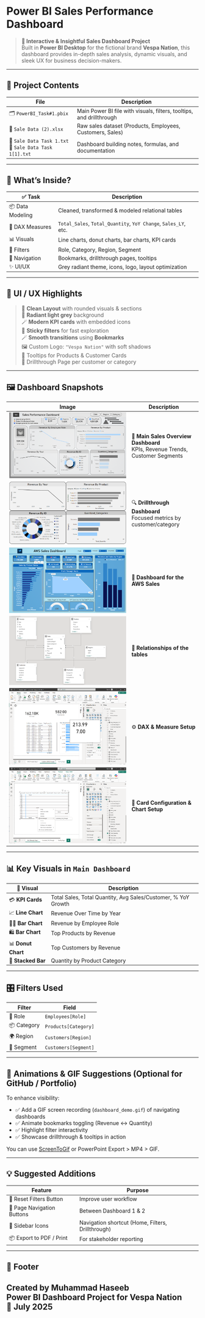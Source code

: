 # **Power BI Sales Performance Dashboard**

> **🚀 Interactive & Insightful Sales Dashboard Project**  
> Built in **Power BI Desktop** for the fictional brand **Vespa Nation**, this dashboard provides in-depth sales analysis, dynamic visuals, and sleek UX for business decision-makers.

---

## 🧰 Project Contents

| File                                                      | Description                                                          |
| --------------------------------------------------------- | -------------------------------------------------------------------- |
| 🗂️ `PowerBI_Task#1.pbix`                                 | Main Power BI file with visuals, filters, tooltips, and drillthrough |
| 📄 `Sale Data (2).xlsx`                                   | Raw sales dataset (Products, Employees, Customers, Sales)            |
| 📝 `Sale Data Task 1.txt`<br>📝 `Sale Data Task 1[1].txt` | Dashboard building notes, formulas, and documentation                |

---

## 🧠 What’s Inside?

| ✅ Task           | Description                                                     |
| ---------------- | --------------------------------------------------------------- |
| 📦 Data Modeling | Cleaned, transformed & modeled relational tables                |
| 🧮 DAX Measures  | `Total_Sales`, `Total_Quantity`, `YoY Change`, `Sales_LY`, etc. |
| 📊 Visuals       | Line charts, donut charts, bar charts, KPI cards                |
| 🎯 Filters       | Role, Category, Region, Segment                                 |
| 🧭 Navigation    | Bookmarks, drillthrough pages, tooltips                         |
| ✨ UI/UX          | Grey radiant theme, icons, logo, layout optimization            |

---

## 🎨 UI / UX Highlights

> 🧊 **Clean Layout** with rounded visuals & sections  
> 💠 **Radiant light grey** background  
> 🪄 **Modern KPI cards** with embedded icons  
> 📎 **Sticky filters** for fast exploration  
> 🪄 **Smooth transitions** using **Bookmarks**  
> 🖼 Custom Logo: `"Vespa Nation"` with soft shadows  
> 🧰 Tooltips for Products & Customer Cards  
> 🧪 Drillthrough Page per customer or category  

---

## 🖼️ Dashboard Snapshots

| Image                                                                 | Description                                                                     |
| --------------------------------------------------------------------- | ------------------------------------------------------------------------------- |
| ![Main Dashboard](6.png) | 🧭 **Main Sales Overview Dashboard**<br>KPIs, Revenue Trends, Customer Segments |
| ![Drillthrough Page](4.png) | 🔍 **Drillthrough Dashboard**<br>Focused metrics by customer/category           |
| ![Second Dashboard](7.png) | 🧩 **Dashboard for the AWS Sales**                                         |
| ![Cardinalities](5.png) | 🧩 **Relationships of the tables**                                         |
| ![DAX Setup](1.png) | ⚙️ **DAX & Measure Setup**                                                      |
| ![Chart Setup](2.png) | 🧩 **Card Configuration & Chart Setup**                                         |

---

## 📊 Key Visuals in `Main Dashboard`

| 🔷 Visual           | Description                                                   |
| ------------------- | ------------------------------------------------------------- |
| 💳 **KPI Cards**    | Total Sales, Total Quantity, Avg Sales/Customer, % YoY Growth |
| 📈 **Line Chart**   | Revenue Over Time by Year                                     |
| 🧑‍💼 **Bar Chart** | Revenue by Employee Role                                      |
| 🛍️ **Bar Chart**   | Top Products by Revenue                                       |
| 📊 **Donut Chart**  | Top Customers by Revenue                                      |
| 🎯 **Stacked Bar**  | Quantity by Product Category                                  |

---

## 🎛️ Filters Used

| Filter      | Field                |
| ----------- | -------------------- |
| 🔹 Role     | `Employees[Role]`    |
| 📦 Category | `Products[Category]` |
| 🌍 Region   | `Customers[Region]`  |
| 🧾 Segment  | `Customers[Segment]` |

---

## 🎥 Animations & GIF Suggestions (Optional for GitHub / Portfolio)

To enhance visibility:

* ✅ Add a GIF screen recording (`dashboard_demo.gif`) of navigating dashboards
* ✅ Animate bookmarks toggling (Revenue ↔ Quantity)
* ✅ Highlight filter interactivity
* ✅ Showcase drillthrough & tooltips in action

You can use [ScreenToGif](https://www.screentogif.com/) or PowerPoint Export > MP4 > GIF.

---

## 💡 Suggested Additions

| Feature                    | Purpose                                           |
| -------------------------- | ------------------------------------------------- |
| 🔁 Reset Filters Button    | Improve user workflow                             |
| 🧭 Page Navigation Buttons | Between Dashboard 1 & 2                           |
| 📌 Sidebar Icons           | Navigation shortcut (Home, Filters, Drillthrough) |
| 📦 Export to PDF / Print   | For stakeholder reporting                         |

---

## 🧾 Footer

Created by **Muhammad Haseeb**  
Power BI Dashboard Project for Vespa Nation  
📅 July 2025
---
